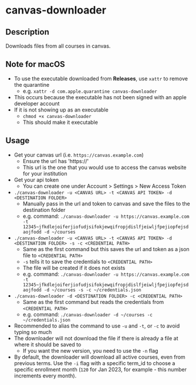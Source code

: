 # canvas-downloader

## Description
Downloads files from all courses in canvas.

## Note for macOS
- To use the executable downloaded from **Releases**, use `xattr` to remove the quarantine
    - e.g. `xattr -d com.apple.quarantine canvas-downloader`
- This occurs because the executable has not been signed with an apple developer account
- If it is not showing up as an executable
    - `chmod +x canvas-downloader`
    - This should make it executable

## Usage
- Get your canvas url (i.e. `https://canvas.example.com`)
    - Ensure the url has 'https://'
    - This url is the one that you would use to access the canvas website for your institution
- Get your api token
    - You can create one under Account > Settings > New Access Token
- `./canvas-downloader -u <CANVAS URL> -t <CANVAS API TOKEN> -d <DESTINATION FOLDER>`
    - Manually pass in the url and token to canvas and save the files to the destination folder
    - e.g. command: `./canvas-downloader -u https://canvas.example.com -t 12345~jfkdlejoiferjiofudjsifokjewqifropjdislfjeiwljfpejiopfejsdaojfodd -d ~/courses`
- `./canvas-downloader -u <CANVAS URL> -t <CANVAS API TOKEN> -d <DESTINATION FOLDER> -s -c <CREDENTIAL PATH>`
    - Same as the first command but this saves the url and token as a json file to `<CREDENTIAL PATH>`
    - `-s` tells it to save the credentials to `<CREDENTIAL PATH>`
    - The file will be created if it does not exists
    - e.g. command: `./canvas-downloader -u https://canvas.example.com -t 12345~jfkdlejoiferjiofudjsifokjewqifropjdislfjeiwljfpejiopfejsdaojfodd -d ~/courses -s -c ~/credentials.json`
- `./canvas-downloader -d <DESTINATION FOLDER> -c <CREDENTIAL PATH>`
    - Same as the first command but reads the credentials from `<CREDENTIAL PATH>`
    - e.g. command: `./canvas-downloader -d ~/courses -c ~/credentials.json`
- Recommended to alias the command to use `-u` and `-t`, or `-c` to avoid typing so much
- The downloader will not download the file if there is already a file at where it should be saved to
    - If you want the new version, you need to use the `-n` flag
- By default, the downloader will download all active courses, even from previous terms. Use the `-i` flag with a specific term_id to choose a specific enrollment month (`120` for Jan 2023, for example - this number increments every month).
